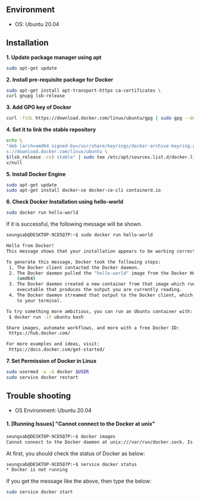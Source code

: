 ## Environment
- OS: Ubuntu 20.04

## Installation
**1. Update package manager using apt**
```bash
sudo apt-get update
```
**2. Install pre-requisite package for Docker**
```bash
sudo apt-get install apt-transport-https ca-certificates \
curl gnupg lsb-release
```
**3. Add GPG key of Docker**
```bash
curl -fsSL https://download.docker.com/linux/ubuntu/gpg | sudo gpg --dearmor -o /usr/share/keyrings/docker-archive-keyring.gpg
```
**4. Set it to link the stable repository**
```bash
echo \
"deb [arch=amd64 signed-by=/usr/share/keyrings/docker-archive-keyring.gpg] http
s://download.docker.com/linux/ubuntu \
$(lsb_release -cs) stable" | sudo tee /etc/apt/sources.list.d/docker.list > /de
v/null
```
**5. Install Docker Engine**
```bash
sudo apt-get update
sudo apt-get install docker-ce docker-ce-cli containerd.io
```
**6. Check Docker Installation using hello-world**
```bash
sudo docker run hello-world
```
If it is successful, the following message will be shown.
```bash
seungsab@DESKTOP-9CD5Q7P:~$ sudo docker run hello-world

Hello from Docker!
This message shows that your installation appears to be working correctly.

To generate this message, Docker took the following steps:
 1. The Docker client contacted the Docker daemon.
 2. The Docker daemon pulled the "hello-world" image from the Docker Hub.
    (amd64)
 3. The Docker daemon created a new container from that image which runs the
    executable that produces the output you are currently reading.
 4. The Docker daemon streamed that output to the Docker client, which sent it
    to your terminal.

To try something more ambitious, you can run an Ubuntu container with:
 $ docker run -it ubuntu bash

Share images, automate workflows, and more with a free Docker ID:
 https://hub.docker.com/

For more examples and ideas, visit:
 https://docs.docker.com/get-started/
```
**7. Set Permission of Docker in Linux**
```bash
sudo usermod -a -G docker $USER
sudo service docker restart
```




## Trouble shooting
- OS Environment: Ubuntu 20.04

#### **1. [Running Issues] "Cannot connect to the Docker at unix"**
```bash
seungsab@DESKTOP-9CD5Q7P:~$ docker images
Cannot connect to the Docker daemon at unix:///var/run/docker.sock. Is the docker daemon running?
```
At first, you should check the status of Docker as below:
```bash
seungsab@DESKTOP-9CD5Q7P:~$ service docker status
* Docker is not running
```
If you get the message like the above, then type the below:
```bash
sudo service docker start
```
